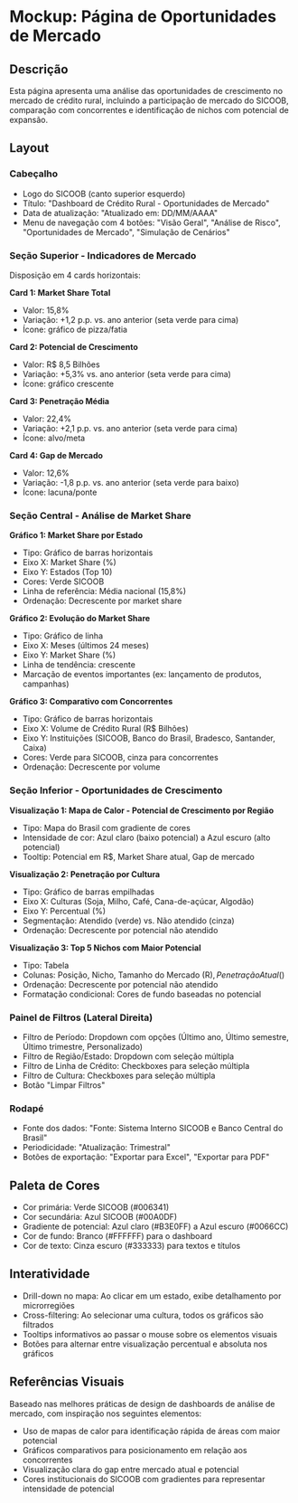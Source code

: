 # Mockup: Página de Oportunidades de Mercado

## Descrição
Esta página apresenta uma análise das oportunidades de crescimento no mercado de crédito rural, incluindo a participação de mercado do SICOOB, comparação com concorrentes e identificação de nichos com potencial de expansão.

## Layout

### Cabeçalho
- Logo do SICOOB (canto superior esquerdo)
- Título: "Dashboard de Crédito Rural - Oportunidades de Mercado"
- Data de atualização: "Atualizado em: DD/MM/AAAA"
- Menu de navegação com 4 botões: "Visão Geral", "Análise de Risco", "Oportunidades de Mercado", "Simulação de Cenários"

### Seção Superior - Indicadores de Mercado
Disposição em 4 cards horizontais:

**Card 1: Market Share Total**
- Valor: 15,8%
- Variação: +1,2 p.p. vs. ano anterior (seta verde para cima)
- Ícone: gráfico de pizza/fatia

**Card 2: Potencial de Crescimento**
- Valor: R$ 8,5 Bilhões
- Variação: +5,3% vs. ano anterior (seta verde para cima)
- Ícone: gráfico crescente

**Card 3: Penetração Média**
- Valor: 22,4%
- Variação: +2,1 p.p. vs. ano anterior (seta verde para cima)
- Ícone: alvo/meta

**Card 4: Gap de Mercado**
- Valor: 12,6%
- Variação: -1,8 p.p. vs. ano anterior (seta verde para baixo)
- Ícone: lacuna/ponte

### Seção Central - Análise de Market Share

**Gráfico 1: Market Share por Estado**
- Tipo: Gráfico de barras horizontais
- Eixo X: Market Share (%)
- Eixo Y: Estados (Top 10)
- Cores: Verde SICOOB
- Linha de referência: Média nacional (15,8%)
- Ordenação: Decrescente por market share

**Gráfico 2: Evolução do Market Share**
- Tipo: Gráfico de linha
- Eixo X: Meses (últimos 24 meses)
- Eixo Y: Market Share (%)
- Linha de tendência: crescente
- Marcação de eventos importantes (ex: lançamento de produtos, campanhas)

**Gráfico 3: Comparativo com Concorrentes**
- Tipo: Gráfico de barras horizontais
- Eixo X: Volume de Crédito Rural (R$ Bilhões)
- Eixo Y: Instituições (SICOOB, Banco do Brasil, Bradesco, Santander, Caixa)
- Cores: Verde para SICOOB, cinza para concorrentes
- Ordenação: Decrescente por volume

### Seção Inferior - Oportunidades de Crescimento

**Visualização 1: Mapa de Calor - Potencial de Crescimento por Região**
- Tipo: Mapa do Brasil com gradiente de cores
- Intensidade de cor: Azul claro (baixo potencial) a Azul escuro (alto potencial)
- Tooltip: Potencial em R$, Market Share atual, Gap de mercado

**Visualização 2: Penetração por Cultura**
- Tipo: Gráfico de barras empilhadas
- Eixo X: Culturas (Soja, Milho, Café, Cana-de-açúcar, Algodão)
- Eixo Y: Percentual (%)
- Segmentação: Atendido (verde) vs. Não atendido (cinza)
- Ordenação: Decrescente por potencial não atendido

**Visualização 3: Top 5 Nichos com Maior Potencial**
- Tipo: Tabela
- Colunas: Posição, Nicho, Tamanho do Mercado (R$), Penetração Atual (%), Potencial Não Atendido (R$)
- Ordenação: Decrescente por potencial não atendido
- Formatação condicional: Cores de fundo baseadas no potencial

### Painel de Filtros (Lateral Direita)
- Filtro de Período: Dropdown com opções (Último ano, Último semestre, Último trimestre, Personalizado)
- Filtro de Região/Estado: Dropdown com seleção múltipla
- Filtro de Linha de Crédito: Checkboxes para seleção múltipla
- Filtro de Cultura: Checkboxes para seleção múltipla
- Botão "Limpar Filtros"

### Rodapé
- Fonte dos dados: "Fonte: Sistema Interno SICOOB e Banco Central do Brasil"
- Periodicidade: "Atualização: Trimestral"
- Botões de exportação: "Exportar para Excel", "Exportar para PDF"

## Paleta de Cores
- Cor primária: Verde SICOOB (#006341)
- Cor secundária: Azul SICOOB (#00A0DF)
- Gradiente de potencial: Azul claro (#B3E0FF) a Azul escuro (#0066CC)
- Cor de fundo: Branco (#FFFFFF) para o dashboard
- Cor de texto: Cinza escuro (#333333) para textos e títulos

## Interatividade
- Drill-down no mapa: Ao clicar em um estado, exibe detalhamento por microrregiões
- Cross-filtering: Ao selecionar uma cultura, todos os gráficos são filtrados
- Tooltips informativos ao passar o mouse sobre os elementos visuais
- Botões para alternar entre visualização percentual e absoluta nos gráficos

## Referências Visuais
Baseado nas melhores práticas de design de dashboards de análise de mercado, com inspiração nos seguintes elementos:
- Uso de mapas de calor para identificação rápida de áreas com maior potencial
- Gráficos comparativos para posicionamento em relação aos concorrentes
- Visualização clara do gap entre mercado atual e potencial
- Cores institucionais do SICOOB com gradientes para representar intensidade de potencial

